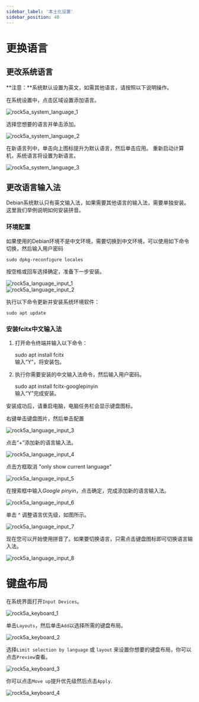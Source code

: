 ```yaml
---
sidebar_label: '本土化设置'
sidebar_position: 40
---
```


# 更换语言

## 更改系统语言

**注意：**系统默认设置为英文，如需其他语言，请按照以下说明操作。   

在系统设置中，点击区域设置添加语言。

![rock5a_system_language_1](/img/rock5a/rock5a_system_language_1.webp)

选择您想要的语言并单击添加。

![rock5a_system_language_2](/img/rock5a/rock5a_system_language_2.webp)

在新语言列中，单击向上图标提升为默认语言，然后单击应用。 重新启动计算机，系统语言将设置为新语言。

![rock5a_system_language_3](/img/rock5a/rock5a_system_language_3.webp)


## 更改语言输入法
Debian系统默认只有英文输入法，如果需要其他语言的输入法，需要单独安装。 这里我们举例说明如何安装拼音。

### 环境配置
如果使用的Debian环境不是中文环境，需要切换到中文环境，可以使用如下命令切换，然后输入用户密码

    sudo dpkg-reconfigure locales  

按空格或回车选择确定，准备下一步安装。

![rock5a_language_input_1](/img/rock5a/rock5a_language_input_1.webp)  
![rock5a_language_input_2](/img/rock5a/rock5a_language_input_2.webp)  
 
执行以下命令更新并安装系统环境软件：    

    sudo apt update 

### 安装fcitx中文输入法
1. 打开命令终端并输入以下命令：  


    sudo apt install fcitx  
 输入“Y”，将安装包。 

2. 执行你需要安装的中文输入法命令，然后输入用户密码。

    sudo apt install fcitx-googlepinyin   
输入“Y”完成安装。  

安装成功后，请重启电脑，电脑任务栏会显示键盘图标。

右键单击键盘图片，然后单击配置

![rock5a_language_input_3](/img/rock5a/rock5a_language_input_3.webp)

点击“+”添加新的语言输入法。 

![rock5a_language_input_4](/img/rock5a/rock5a_language_input_4.webp)  

点击方框取消 "only show current language"  

![rock5a_language_input_5](/img/rock5a/rock5a_language_input_5.webp)

在搜索框中输入*Google pinyin*，点击确定，完成添加新的语言输入法。

![rock5a_language_input_6](/img/rock5a/rock5a_language_input_6.webp)

单击 ^ 调整语言优先级，如图所示。  

![rock5a_language_input_7](/img/rock5a/rock5a_language_input_7.webp)

现在您可以开始使用拼音了。如果要切换语言，只需点击键盘图标即可切换语言输入法。  

![rock5a_language_input_8](/img/rock5a/rock5a_language_input_8.webp)


# 键盘布局

在系统界面打开`Input Devices`。  

![rock5a_keyboard_1](/img/rock5a/rock5a_keyboard_1.webp)

单击`Layouts`，然后单击`Add`以选择所需的键盘布局。

![rock5a_keyboard_2](/img/rock5a/rock5a_keyboard_2.webp)

选择`Limit selection by language` 或 `layout` 来设置你想要的键盘布局，你可以点击`Preview`查看。

![rock5a_keyboard_3](/img/rock5a/rock5a_keyboard_3.webp)

你可以点击`Move up`提升优先级然后点击`Apply`.

![rock5a_keyboard_4](/img/rock5a/rock5a_keyboard_4.webp)




